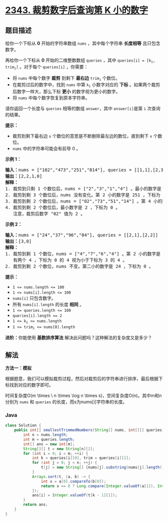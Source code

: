 # [2343. 裁剪数字后查询第 K 小的数字](https://leetcode.cn/problems/query-kth-smallest-trimmed-number)

## 题目描述

<p>给你一个下标从 <strong>0</strong>&nbsp;开始的字符串数组&nbsp;<code>nums</code>&nbsp;，其中每个字符串 <strong>长度相等</strong>&nbsp;且只包含数字。</p>

<p>再给你一个下标从 <strong>0</strong>&nbsp;开始的二维整数数组&nbsp;<code>queries</code>&nbsp;，其中&nbsp;<code>queries[i] = [k<sub>i</sub>, trim<sub>i</sub>]</code>&nbsp;。对于每个&nbsp;<code>queries[i]</code>&nbsp;，你需要：</p>

<ul>
	<li>将&nbsp;<code>nums</code>&nbsp;中每个数字 <strong>裁剪</strong>&nbsp;到剩下 <strong>最右边</strong>&nbsp;<code>trim<sub>i</sub></code>&nbsp;个数位。</li>
	<li>在裁剪过后的数字中，找到 <code>nums</code>&nbsp;中第&nbsp;<code>k<sub>i</sub></code>&nbsp;小数字对应的 <strong>下标</strong>&nbsp;。如果两个裁剪后数字一样大，那么下标 <strong>更小</strong>&nbsp;的数字视为更小的数字。</li>
	<li>将 <code>nums</code>&nbsp;中每个数字恢复到原本字符串。</li>
</ul>

<p>请你返回一个长度与 <code><span style="">queries</span></code>&nbsp;相等的数组<em>&nbsp;</em><code>answer</code>，其中<em>&nbsp;</em><code>answer[i]</code>是第<em>&nbsp;</em><code>i</code><em>&nbsp;</em>次查询的结果。</p>

<p><strong>提示：</strong></p>

<ul>
	<li>裁剪到剩下最右边 <code>x</code>&nbsp;个数位的意思是不断删除最左边的数位，直到剩下 <code>x</code>&nbsp;个数位。</li>
	<li><code>nums</code>&nbsp;中的字符串可能会有前导 0 。</li>
</ul>

<p><strong>示例 1：</strong></p>

<pre>
<b>输入：</b>nums = ["102","473","251","814"], queries = [[1,1],[2,3],[4,2],[1,2]]
<b>输出：</b>[2,2,1,0]
<strong>解释：</strong>
1. 裁剪到只剩 1 个数位后，nums = ["2","3","1","4"] 。最小的数字是 1 ，下标为 2 。
2. 裁剪到剩 3 个数位后，nums 没有变化。第 2 小的数字是 251 ，下标为 2 。
3. 裁剪到剩 2 个数位后，nums = ["02","73","51","14"] 。第 4 小的数字是 73 ，下标为 1 。
4. 裁剪到剩 2 个数位后，最小数字是 2 ，下标为 0 。
   注意，裁剪后数字 "02" 值为 2 。
</pre>

<p><strong>示例 2：</strong></p>

<pre>
<b>输入：</b>nums = ["24","37","96","04"], queries = [[2,1],[2,2]]
<b>输出：</b>[3,0]
<strong>解释：</strong>
1. 裁剪到剩 1 个数位，nums = ["4","7","6","4"] 。第 2 小的数字是 4 ，下标为 3 。
   有两个 4 ，下标为 0 的 4 视为小于下标为 3 的 4 。
2. 裁剪到剩 2 个数位，nums 不变。第二小的数字是 24 ，下标为 0 。
</pre>

<p><b>提示：</b></p>

<ul>
	<li><code>1 &lt;= nums.length &lt;= 100</code></li>
	<li><code>1 &lt;= nums[i].length &lt;= 100</code></li>
	<li><code>nums[i]</code> 只包含数字。</li>
	<li>所有&nbsp;<code>nums[i].length</code>&nbsp;的长度 <b>相同</b>&nbsp;。</li>
	<li><code>1 &lt;= queries.length &lt;= 100</code></li>
	<li><code>queries[i].length == 2</code></li>
	<li><code>1 &lt;= k<sub>i</sub> &lt;= nums.length</code></li>
	<li><code>1 &lt;= trim<sub>i</sub> &lt;= nums[0].length</code></li>
</ul>

<p><strong>进阶：</strong>你能使用 <strong>基数排序算法</strong> 解决此问题吗？这种解法的复杂度又是多少？</p>

## 解法

**方法一：模拟**

根据题意，我们可以模拟裁剪过程，然后对裁剪后的字符串进行排序，最后根据下标找到对应的数字即可。

时间复杂度O(m \times \ n \times \log n \times s)，空间复杂度O(n)。其中m和n分别为 `nums` 和 `queries` 的长度，而s为nums[i]字符串的长度。

### **Java**

```java
class Solution {
    public int[] smallestTrimmedNumbers(String[] nums, int[][] queries) {
        int n = nums.length;
        int m = queries.length;
        int[] ans = new int[m];
        String[][] t = new String[n][2];
        for (int i = 0; i < m; ++i) {
            int k = queries[i][0], trim = queries[i][1];
            for (int j = 0; j < n; ++j) {
                t[j] = new String[] {nums[j].substring(nums[j].length() - trim), String.valueOf(j)};
            }
            Arrays.sort(t, (a, b) -> {
                int x = a[0].compareTo(b[0]);
                return x == 0 ? Long.compare(Integer.valueOf(a[1]), Integer.valueOf(b[1])) : x;
            });
            ans[i] = Integer.valueOf(t[k - 1][1]);
        }
        return ans;
    }
}
```
